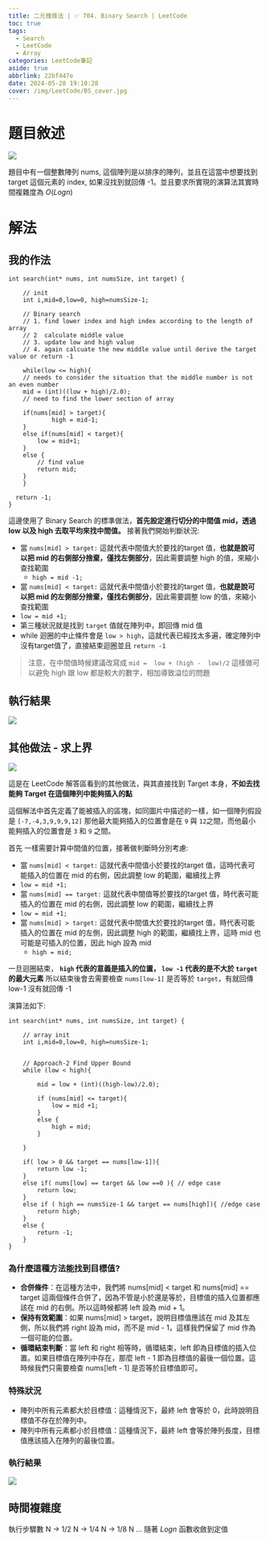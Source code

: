 ```yaml
---
title: 二元搜尋法 | ✅ 704. Binary Search | LeetCode 
toc: true
tags:
  - Search
  - LeetCode
  - Array
categories: LeetCode筆記
aside: true
abbrlink: 22bf447e
date: 2024-05-28 19:10:28
cover: /img/LeetCode/BS_cover.jpg
---
```


# 題目敘述

![](/img/LeetCode/BS_Question.jpeg)

題目中有一個整數陣列 nums, 這個陣列是以排序的陣列，並且在這當中想要找到 target 這個元素的 index, 如果沒找到就回傳 -1。並且要求所實現的演算法其實時間複雜度為 $O(Log n)$


# 解法

## 我的作法


```c=
int search(int* nums, int numsSize, int target) {
    
    // init
    int i,mid=0,low=0, high=numsSize-1;

    // Binary search
    // 1. find lower index and high index according to the length of array
    // 2  calculate middle value
    // 3. update low and high value
    // 4. again calcuate the new middle value until derive the target value or return -1
    
    while(low <= high){
    // needs to consider the situation that the middle number is not an even number
    mid = (int)((low + high)/2.0); 
    // need to find the lower section of array
    
    if(nums[mid] > target){ 
            high = mid-1;  
    }
    else if(nums[mid] < target){
        low = mid+1;
    }
    else {
        // find value
        return mid;
    }
    }
  
  return -1;
}
```

這邊使用了 Binary Search 的標準做法，**首先設定進行切分的中間值 mid，透過 low 以及 high 去取平均來找中間值。** 接著我們開始判斷狀況:
- 當 `nums[mid] > target:` 這就代表中間值大於要找的target 值，**也就是說可以把 mid 的右側部分捨棄，僅找左側部分**，因此需要調整 high 的值，來縮小查找範圍
   - ```high = mid -1;```
-   當 `nums[mid] < target:` 這就代表中間值小於要找的target 值，**也就是說可以把 mid 的左側部分捨棄，僅找右側部分**，因此需要調整 low 的值，來縮小查找範圍
   - ```low = mid +1;```
- 第三種狀況就是找到 `target` 值就在陣列中，即回傳 mid 值
- while 迴圈的中止條件會是 `low > high`，這就代表已經找太多遍，確定陣列中沒有target值了，直接結束迴圈並且 `return -1`

> 注意，在中間值時候建議改寫成 `mid =  low + (high -  low)/2` 這樣做可以避免 high 跟 low 都是較大的數字，相加導致溢位的問題

## 執行結果

![](/img/LeetCode/BS_Result.png)

## 其他做法 -  求上界

![](/img/LeetCode/BS_upper.png)


這是在 LeetCode 解答區看到的其他做法，與其直接找到 Target 本身，**不如去找能夠 Target 在這個陣列中能夠插入的點**

這個解法中首先定義了能被插入的區塊，如同圖片中描述的一樣，如一個陣列假設是 `[-7,-4,3,9,9,9,12]` 那他最大能夠插入的位置會是在 `9` 與 `12`之間，而他最小能夠插入的位置會是 `3` 和 `9` 之間。

首先 一樣需要計算中間值的位置，接著做判斷時分別考慮:

-   當 `nums[mid] < target:` 這就代表中間值小於要找的target 值，這時代表可能插入的位置在 mid 的右側，因此調整 low 的範圍，繼續找上界
   - ```low = mid +1;```
-   當 `nums[mid] == target:` 這就代表中間值等於要找的target 值，時代表可能插入的位置在 mid 的右側，因此調整 low 的範圍，繼續找上界
   - ```low = mid +1;```
- 當 `nums[mid] > target:` 這就代表中間值大於要找的target 值，時代表可能插入的位置在 mid 的左側，因此調整 high 的範圍，繼續找上界，這時 mid 也可能是可插入的位置，因此 high 設為 mid
   - ```high = mid;```

一旦迴圈結束， **`high` 代表的意義是插入的位置， `low -1` 代表的是不大於 `target` 的最大元素** 所以結束後會去需要檢查 `nums[low-1]` 是否等於 `target`，有就回傳 low-1 沒有就回傳 -1


演算法如下:

```c=
int search(int* nums, int numsSize, int target) {
    
    // array init
    int i,mid=0,low=0, high=numsSize-1;

    
    // Approach-2 Find Upper Bound
    while (low < high){

        mid = low + (int)((high-low)/2.0);

        if (nums[mid] <= target){
            low = mid +1;
        }
        else {
            high = mid;
        }

    }

    if( low > 0 && target == nums[low-1]){
        return low -1;
    }
    else if( nums[low] == target && low ==0 ){ // edge case
        return low;
    }
    else if ( high == numsSize-1 && target == nums[high]){ //edge case
        return high;
    }
    else {
        return -1;
    }
}
```

### 為什麼這種方法能找到目標值? 

- **合併條件**：在這種方法中，我們將 nums[mid] < target 和 nums[mid] == target 這兩個條件合併了，因為不管是小於還是等於，目標值的插入位置都應該在 mid 的右側。所以這時候都將 left 設為 mid + 1。
- **保持有效範圍**：如果 nums[mid] > target，說明目標值應該在 mid 及其左側，所以我們將 right 設為 mid，而不是 mid - 1，這樣我們保留了 mid 作為一個可能的位置。
- **循環結束判斷**：當 left 和 right 相等時，循環結束，left 即為目標值的插入位置。如果目標值在陣列中存在，那麼 left - 1 即為目標值的最後一個位置。這時候我們只需要檢查 nums[left - 1] 是否等於目標值即可。

### 特殊狀況

- 陣列中所有元素都大於目標值：這種情況下，最終 left 會等於 0，此時說明目標值不存在於陣列中。
- 陣列中所有元素都小於目標值：這種情況下，最終 left 會等於陣列長度，目標值應該插入在陣列的最後位置。

### 執行結果



![](/img/LeetCode/BS_upper_result.png)

## 時間複雜度

執行步驟數 N -> 1/2 N -> 1/4 N -> 1/8 N ... 隨著 $Log n$ 函數收斂到定值